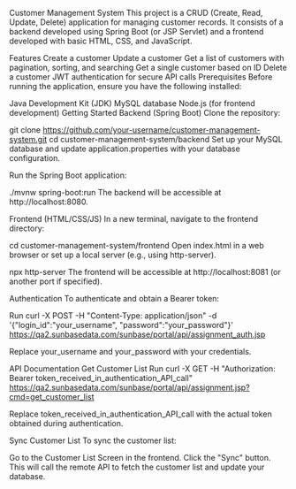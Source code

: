 Customer Management System
This project is a CRUD (Create, Read, Update, Delete) application for managing customer records. It consists of a backend developed using Spring Boot (or JSP Servlet) and a frontend developed with basic HTML, CSS, and JavaScript.

Features
Create a customer
Update a customer
Get a list of customers with pagination, sorting, and searching
Get a single customer based on ID
Delete a customer
JWT authentication for secure API calls
Prerequisites
Before running the application, ensure you have the following installed:

Java Development Kit (JDK)
MySQL database
Node.js (for frontend development)
Getting Started
Backend (Spring Boot)
Clone the repository:

git clone https://github.com/your-username/customer-management-system.git
cd customer-management-system/backend
Set up your MySQL database and update application.properties with your database configuration.

Run the Spring Boot application:

./mvnw spring-boot:run
The backend will be accessible at http://localhost:8080.

Frontend (HTML/CSS/JS)
In a new terminal, navigate to the frontend directory:

cd customer-management-system/frontend
Open index.html in a web browser or set up a local server (e.g., using http-server).

npx http-server
The frontend will be accessible at http://localhost:8081 (or another port if specified).

Authentication
To authenticate and obtain a Bearer token:

Run curl -X POST -H "Content-Type: application/json" -d '{"login_id":"your_username", "password":"your_password"}' https://qa2.sunbasedata.com/sunbase/portal/api/assignment_auth.jsp

Replace your_username and your_password with your credentials.

API Documentation
Get Customer List
Run curl -X GET -H "Authorization: Bearer token_received_in_authentication_API_call" https://qa2.sunbasedata.com/sunbase/portal/api/assignment.jsp?cmd=get_customer_list

Replace token_received_in_authentication_API_call with the actual token obtained during authentication.

Sync Customer List
To sync the customer list:

Go to the Customer List Screen in the frontend.
Click the "Sync" button.
This will call the remote API to fetch the customer list and update your database.





